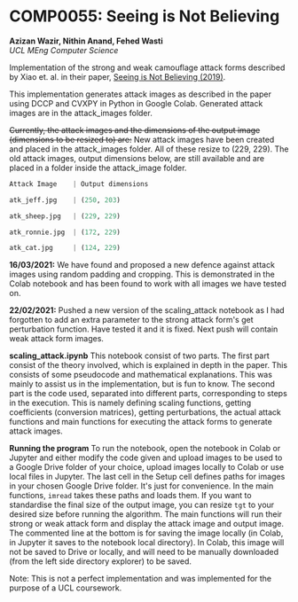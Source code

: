 # COMP0055: Seeing is Not Believing
**Azizan Wazir, Nithin Anand, Fehed Wasti** \
*UCL MEng Computer Science*

Implementation of the strong and weak camouflage attack forms described by Xiao et. al. in their paper, [Seeing is Not Believing (2019)](https://www.usenix.org/conference/usenixsecurity19/presentation/xiao).

This implementation generates attack images as described in the paper using DCCP and CVXPY in Python in Google Colab. Generated attack images are in the attack_images folder.

~~Currently, the attack images and the dimensions of the output image (dimensions to be resized to) are:~~
New attack images have been created and placed in the attack_images folder. All of these resize to (229, 229). The old attack images, output dimensions below, are still available and are placed in a folder inside the attack_image folder.

``` python
Attack Image    | Output dimensions

atk_jeff.jpg    | (250, 203)

atk_sheep.jpg   | (229, 229)

atk_ronnie.jpg  | (172, 229)

atk_cat.jpg     | (124, 229)
```

**16/03/2021:** We have found and proposed a new defence against attack images using random padding and cropping. This is demonstrated in the Colab notebook and has been found to work with all images we have tested on.

**22/02/2021:** Pushed a new version of the scaling_attack notebook as I had forgotten to add an extra parameter to the strong attack form's get perturbation function. Have tested it and it is fixed. Next push will contain weak attack form images.

**scaling_attack.ipynb**
This notebook consist of two parts. The first part consist of the theory involved, which is explained in depth in the paper. This consists of some pseudocode and mathematical explanations. This was mainly to assist us in the implementation, but is fun to know. The second part is the code used, separated into different parts, corresponding to steps in the execution. This is namely defining scaling functions, getting coefficients (conversion matrices), getting perturbations, the actual attack functions and main functions for executing the attack forms to generate attack images.

**Running the program**
To run the notebook, open the notebook in Colab or Jupyter and either modify the code given and upload images to be used to a Google Drive folder of your choice, upload images locally to Colab or use local files in Jupyter. The last cell in the Setup cell defines paths for images in your chosen Google Drive folder. It's just for convenience. In the main functions, ```imread``` takes these paths and loads them. If you want to standardise the final size of the output image, you can resize ```tgt``` to your desired size before running the algorithm. The main functions will run their strong or weak attack form and display the attack image and output image. The commented line at the bottom is for saving the image locally (in Colab, in Jupyter it saves to the notebook local directory). In Colab, this image will not be saved to Drive or locally, and will need to be manually downloaded (from the left side directory explorer) to be saved.

Note: This is not a perfect implementation and was implemented for the purpose of a UCL coursework.
